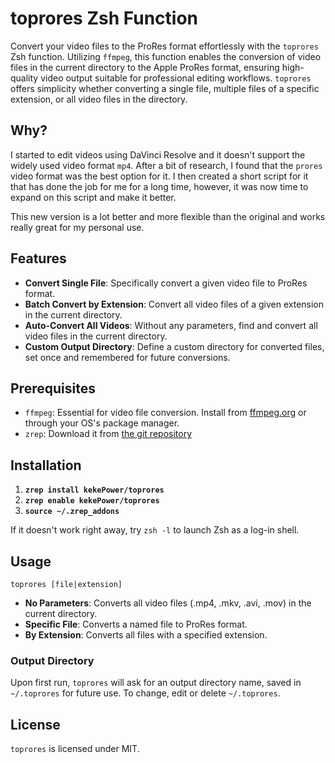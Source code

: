 # toprores Zsh Function

Convert your video files to the ProRes format effortlessly with the `toprores` Zsh function. Utilizing `ffmpeg`, this function enables the conversion of video files in the current directory to the Apple ProRes format, ensuring high-quality video output suitable for professional editing workflows. `toprores` offers simplicity whether converting a single file, multiple files of a specific extension, or all video files in the directory.

## Why?

I started to edit videos using DaVinci Resolve and it doesn't support the widely used video format `mp4`. After a bit of research, I found that the `prores` video format was the best option for it. I then created a short script for it that has done the job for me for a long time, however, it was now time to expand on this script and make it better.

This new version is a lot better and more flexible than the original and works really great for my personal use.

## Features

- **Convert Single File**: Specifically convert a given video file to ProRes format.
- **Batch Convert by Extension**: Convert all video files of a given extension in the current directory.
- **Auto-Convert All Videos**: Without any parameters, find and convert all video files in the current directory.
- **Custom Output Directory**: Define a custom directory for converted files, set once and remembered for future conversions.

## Prerequisites

- `ffmpeg`: Essential for video file conversion. Install from [ffmpeg.org](https://ffmpeg.org/download.html) or through your OS's package manager.
- `zrep`: Download it from [the git repository](https://git.kekepower.com/kekePower/zrep)

## Installation

1. **`zrep install kekePower/toprores`**
2. **`zrep enable kekePower/toprores`**
3. **`source ~/.zrep_addons`**

If it doesn't work right away, try `zsh -l` to launch Zsh as a log-in shell.

## Usage

```
toprores [file|extension]
```

- **No Parameters**: Converts all video files (.mp4, .mkv, .avi, .mov) in the current directory.
- **Specific File**: Converts a named file to ProRes format.
- **By Extension**: Converts all files with a specified extension.

### Output Directory

Upon first run, `toprores` will ask for an output directory name, saved in `~/.toprores` for future use. To change, edit or delete `~/.toprores`.

## License

`toprores` is licensed under MIT.